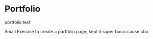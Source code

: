# Portfolio
portfolio test

Small Exercise to create a portfolio page, kept it super basic cause cba
